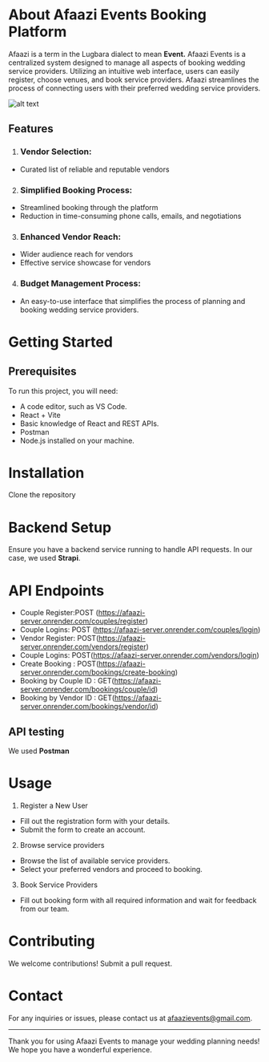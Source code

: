# About Afaazi Events Booking Platform
Afaazi is a term in the Lugbara dialect to mean **Event.** 
Afaazi Events is a centralized system designed to manage all aspects of booking wedding service providers. Utilizing an intuitive web interface, users can easily register, choose venues, and book service providers. Afaazi streamlines the process of connecting users with their preferred wedding service providers.

![alt text](/public/images/Afaazi-image.png)

## Features
1. ### Vendor Selection: 
- Curated list of reliable and reputable vendors
2.  ### Simplified Booking Process:
- Streamlined booking through the platform
- Reduction in time-consuming phone calls, emails, and negotiations

3.  ### Enhanced Vendor Reach: 
- Wider audience reach for vendors
- Effective service showcase for vendors
 
4. ### Budget Management Process: 
- An easy-to-use interface that simplifies the process of planning and booking wedding service providers.

# Getting Started
## Prerequisites
To run this project, you will need:
- A code editor, such as VS Code.
- React + Vite
- Basic knowledge of React and REST APIs.
- Postman
- Node.js installed on your machine.


# Installation
Clone the repository

# Backend Setup
Ensure you have a backend service running to handle API requests. In our case, we used **Strapi**.

# API Endpoints
- Couple Register:POST (https://afaazi-server.onrender.com/couples/register)
- Couple Logins: POST (https://afaazi-server.onrender.com/couples/login)
- Vendor Register: POST(https://afaazi-server.onrender.com/vendors/register)
- Couple Logins: POST(https://afaazi-server.onrender.com/vendors/login)
- Create Booking : POST(https://afaazi-server.onrender.com/bookings/create-booking)
- Booking by Couple ID : GET(https://afaazi-server.onrender.com/bookings/couple/id)
- Booking by Vendor ID : GET(https://afaazi-server.onrender.com/bookings/vendor/id)

## API testing
We used **Postman**

# Usage
1. Register a New User

- Fill out the registration form with your details.
- Submit the form to create an account.

2. Browse service providers

- Browse the list of available service providers.
- Select your preferred vendors and proceed to booking.

3. Book Service Providers
- Fill out booking form with all required information and wait for feedback from our team.

# Contributing
We welcome contributions! Submit a pull request.

# Contact
For any inquiries or issues, please contact us at afaazievents@gmail.com.

---
Thank you for using Afaazi Events to manage your wedding planning needs! We hope you have a wonderful experience.



